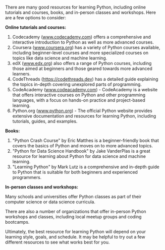 There are many good resources for learning Python, including online tutorials and courses, books, and in-person classes and workshops. Here are a few options to consider:

**Online tutorials and courses:**
1. Codecademy (www.codecademy.com) offers a comprehensive and interactive introduction to Python as well as more advanced courses.
2. Coursera (www.coursera.org) has a variety of Python courses available, including beginner-level courses and more specialized courses on topics like data science and machine learning.
3. edX (www.edx.org) also offers a range of Python courses, including those aimed at beginners and those geared towards more advanced learners.
4. CodeThreads (https://codethreads.dev) has a detailed guide explaining the topics in-depth covering unexplored parts of programming.
5. CodeAcademy (www.codeacademy.com) - CodeAcademy is a website that offers interactive courses on Python and other programming languages, with a focus on hands-on practice and project-based learning.
6. Python.org (www.python.org) - The official Python website provides extensive documentation and resources for learning Python, including tutorials, guides, and examples.

**Books:**
1. "Python Crash Course" by Eric Matthes is a beginner-friendly book that covers the basics of Python and moves on to more advanced topics.
2. "Python for Data Science Handbook" by Jake VanderPlas is a great resource for learning about Python for data science and machine learning.
3. "Learning Python" by Mark Lutz is a comprehensive and in-depth guide to Python that is suitable for both beginners and experienced programmers.

**In-person classes and workshops:**

Many schools and universities offer Python classes as part of their computer science or data science curricula.

There are also a number of organizations that offer in-person Python workshops and classes, including local meetup groups and coding bootcamps.

Ultimately, the best resource for learning Python will depend on your learning style, goals, and schedule. It may be helpful to try out a few different resources to see what works best for you.
